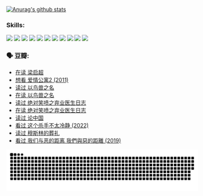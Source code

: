 
[![Anurag's github stats](https://github-readme-stats.vercel.app/api?username=w940853815)](https://github.com/anuraghazra/github-readme-stats)

### Skills:

<code><img height="32" src="https://cdn.jsdelivr.net/npm/simple-icons@v5/icons/python.svg"></code>
<code><img height="32" src="https://cdn.jsdelivr.net/npm/simple-icons@v5/icons/javascript.svg"></code>
<code><img height="32" src="https://cdn.jsdelivr.net/npm/simple-icons@v5/icons/django.svg"></code>
<code><img height="32" src="https://cdn.jsdelivr.net/npm/simple-icons@v5/icons/flask.svg"></code>
<code><img height="32" src="https://cdn.jsdelivr.net/npm/simple-icons@v5/icons/vuetify.svg"></code>
<code><img height="32" src="https://cdn.jsdelivr.net/npm/simple-icons@v5/icons/git.svg"></code>
<code><img height="32" src="https://cdn.jsdelivr.net/npm/simple-icons@v5/icons/docker.svg"></code>
<code><img height="32" src="https://cdn.jsdelivr.net/npm/simple-icons@v5/icons/postgresql.svg"></code>
<code><img height="32" src="https://cdn.jsdelivr.net/npm/simple-icons@v5/icons/elasticsearch.svg"></code>
<code><img height="32" src="https://cdn.jsdelivr.net/npm/simple-icons@v5/icons/macos.svg"></code>
<code><img height="32" src="https://cdn.jsdelivr.net/npm/simple-icons@v5/icons/linux.svg"></code>

### 🗣 豆瓣:

<!-- DOUBAN-ACTIVITIES:START -->
- [在读 梁启超](https://www.douban.com/people/136069238/status/3876806133/?_i=53243545)
- [想看 爱情公寓2‎ (2011)](https://www.douban.com/people/136069238/status/3876682115/?_i=53243545)
- [读过 以鸟兽之名](https://www.douban.com/people/136069238/status/3876369302/?_i=53243545)
- [在读 以鸟兽之名](https://www.douban.com/people/136069238/status/3869094471/?_i=53243545)
- [读过 绝对笑喷之弃业医生日志](https://www.douban.com/people/136069238/status/3869093225/?_i=53243545)
- [在读 绝对笑喷之弃业医生日志](https://www.douban.com/people/136069238/status/3862106751/?_i=53243545)
- [读过 论中国](https://www.douban.com/people/136069238/status/3862105795/?_i=53243545)
- [看过 这个杀手不太冷静‎ (2022)](https://www.douban.com/people/136069238/status/3856458693/?_i=53243545)
- [读过 穆斯林的葬礼](https://www.douban.com/people/136069238/status/3855575583/?_i=53243545)
- [看过 我们与恶的距离 我們與惡的距離‎ (2019)](https://www.douban.com/people/136069238/status/3853890206/?_i=53243545)
<!-- DOUBAN-ACTIVITIES:END -->


![Snake animation](https://raw.githubusercontent.com/w940853815/w940853815/output/github-contribution-grid-snake.svg)

<!--
**w940853815/w940853815** is a ✨ _special_ ✨ repository because its `README.md` (this file) appears on your GitHub profile.

Here are some ideas to get you started:

- 🔭 I’m currently working on ...
- 🌱 I’m currently learning ...
- 👯 I’m looking to collaborate on ...
- 🤔 I’m looking for help with ...
- 💬 Ask me about ...
- 📫 How to reach me: ...
- 😄 Pronouns: ...
- ⚡ Fun fact: ...
-->
